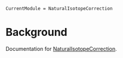 ```@meta
CurrentModule = NaturalIsotopeCorrection
```

# Background

Documentation for [NaturalIsotopeCorrection](https://github.com/vm-vh/NaturalIsotopeCorrection.jl).

```@index
```
